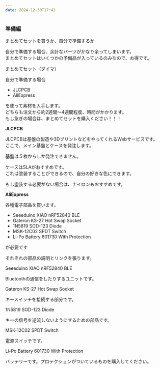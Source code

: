 ```yaml
---
date: 2024-12-30T17:42
---
```

### 準備編

まとめてセットを買うか、自分で準備するか

自分で準備する場合、余計なパーツがかなり余ってしまいます。  
まとめてセットはいくつかの予備品が入っているのみなので、お得です。  

  

まとめてセット（ダイマ）

  

自分で準備する場合

- JLCPCB
- AliExpress

を使って素材を入手します。  
どちらも注文から約2週間～4週間程度、時間がかかります。  
もし急ぎの場合は、まとめてセットを購入ください！！！  

  

  

**JLCPCB**

JLCPCBは基盤の製造や3DプリントなどをやってくれるWebサービスです。  
ここで、メイン基盤とケースを発注します。  

基盤は５枚からしか発注できません。

  
ケースはSLAがおすすめです。  
これは塗装することができるので、自分の好きな色にできます。  

もし塗装する必要がない場合は、ナイロンもおすすめです。

  

**AliExpress**

各種電子部品を買います。

- Seeeduino XIAO nRF52840 BLE
- Gateron KS-27 Hot Swap Socket
- 1N5819 SOD-123 Diode
- MSK-12C02 SPDT Switch
- Li-Po Battery 601730 With Protection

が必要です

  

それぞれの部品の説明とリンクを張ります。

  

Seeeduino XIAO nRF52840 BLE

Bluetoothの通信をしたりするユニットです。

  

Gateron KS-27 Hot Swap Socket

キースイッチを接続する部分です。

  

1N5819 SOD-123 Diode

キーの信号を逆流しないようにするための部品です。

  

MSK-12C02 SPDT Switch

電源スイッチです。

  

Li-Po Battery 601730 With Protection

バッテリーです。プロテクションがついているものを購入してください。

